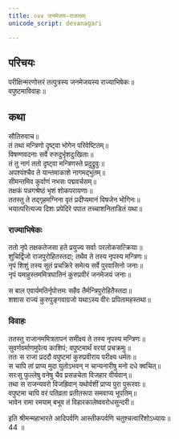 ```yaml
---
title: ०४४ जनमेजय-राजत्वम्
unicode_script: devanagari

---
```

## परिचयः

परीक्षिन्मरणोत्तरं तत्पुत्रस्य जनमेजयस्य राज्याभिषेकः॥  
वपुष्टमाविवाहः॥  

## कथा

सौतिरुवाच॥  
तं तथा मन्त्रिणो दृष्ट्वा भोगेन परिवेष्टितम्॥  
विषण्णवदनाः सर्वे रुरुदुर्भृशदुःखिताः॥  
तं तु नागं ततो दृष्ट्वा मन्त्रिणस्ते प्रदुद्रुवुः॥  
अपश्यंश्चैव ते यान्तमाकाशे नागमद्भुतम्॥  
सीमन्तमिव कुर्वाणं नभसः पद्मवर्चसम्॥  
तक्षकं पन्नगश्रेष्ठं भृशं शोकपरायणाः॥  
ततस्तु ते तद्गृहमग्निना वृतं प्रदीप्यमानं विषजेन भोगिनः॥  
भयात्परित्यज्य दिशः प्रपेदिरे पपात तच्चाशनिताडितं यथा॥  

### राज्याभिषेकः
ततो नृपे तक्षकतेजसा हते प्रयुज्य सर्वाः परलोकसत्क्रियाः॥  
शुचिर्द्विजो राजपुरोहितस्तदा; तथैव ते तस्य नृपस्य मन्त्रिणः॥  
नृपं शिशुं तस्य सुतं प्रचक्रिरे समेत्य सर्वे पुरवासिनो जनाः॥  
नृपं यमाहुस्तममित्रघातिनं कुरुप्रवीरं जनमेजयं जनाः॥  

स बाल एवार्यमतिर्नृपोत्तमः सहैव तैर्मन्त्रिपुरोहितैस्तदा॥  
शशास राज्यं कुरुपुङ्गवाग्रजो यथाऽस्य वीरः प्रपितामहस्तथा॥  

### विवाहः
ततस्तु राजानममित्रतापनं समीक्ष्य ते तस्य नृपस्य मन्त्रिणः॥  
सुवर्णवर्माणमुपेत्य काशिपं; वपुष्टमार्थं वरयां प्रचक्रमुः॥  
ततः स राजा प्रददौ वपुष्टमां कुरुप्रवीराय परीक्ष्य धर्मतः॥  
स चापि तां प्राप्य मुदा युतोऽभवन् न चान्यनारीषु मनो दधे क्वचित्॥  
सरःसु फुल्लेषु वनेषु चैव प्रसन्नचेता विजहार वीर्यवान्॥  
तथा स राजन्यवरो विजह्रिवान् यथोर्वशीं प्राप्य पुरा पुरूरवाः॥  
वपुष्टमा चापि वरं पतिव्रता प्रतीतरूपा समवाप्य भूपतिम्॥  
भावेन रामा रमयाम् बभूव तं विहारकालेष्ववरोधसुन्दरी॥  

इति श्रीमन्महाभारते आदिपर्वणि आस्तीकपर्वणि चतुश्चत्वारिंशोऽध्यायः॥  
44 ॥  
